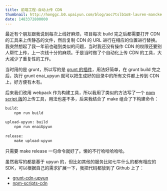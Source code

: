 ```yaml
---
title: 前端工程-自动上传 CDN
thumbnail: http://honggc.b0.upaiyun.com/blog/aoc7tslb1o8-lauren-mancke.jpg
date: 1483372800000
---
```

最近有个朋友跟我说到每次上线好麻烦，项目每次 build 完之后都需要打开 CDN 的工具来上传静态的文件，然后复制 CDN 的 URL 进行在相应的位置进行替换。我突然想起了我一年前也碰到类似的问题，当时我还没有操作 CDN 的权限还要别人帮忙上传，上一次线十分的麻烦。于是当时做了个自动化上传 CDN 的工具，大大减少了重复性的工作。

当时用的是 grunt，所以写的是 [grunt 的插件](https://github.com/hongguancheng/grunt-enai-upyun)，用法好简单，在 grunt build 完之后，执行 grunt enai_upyun 就可以把生成好的目录中的所有文件都上传到 CDN 上，好方便有木有。

后来我们改用 webpack 作为构建工具，所以我用了类似的方法写了一个 [npm script 版](https://github.com/hongguancheng/npm-scripts-cdn)的上传工具，用法也差不多，后来我结合了 make 组合了下构建命令：

```txt
build:
	npm run build

upload-upyun: build 
	npm run enaiUpyun
	
release: 
	make upload-upyun
```

只需要 make release 一句命令就好了。懒的不行哈哈哈哈哈。

虽然我写的都是基于 upyun 的，但比如其他的服务比如七牛什么的都有相应的 SDK，可以根据自己的需求扩展一下，我把代码都放到了 Github 上了：

* [grunt-cdn-upyun](https://github.com/hongguancheng/grunt-enai-upyun)
* [npm-scripts-cdn](https://github.com/hongguancheng/npm-scripts-cdn)